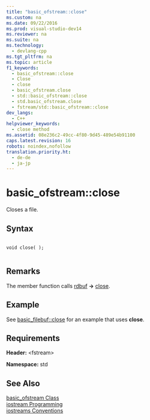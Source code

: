 ```yaml
---
title: "basic_ofstream::close"
ms.custom: na
ms.date: 09/22/2016
ms.prod: visual-studio-dev14
ms.reviewer: na
ms.suite: na
ms.technology: 
  - devlang-cpp
ms.tgt_pltfrm: na
ms.topic: article
f1_keywords: 
  - basic_ofstream::close
  - Close
  - close
  - basic_ofstream.close
  - std::basic_ofstream::close
  - std.basic_ofstream.close
  - fstream/std::basic_ofstream::close
dev_langs: 
  - C++
helpviewer_keywords: 
  - close method
ms.assetid: 08e236c2-49cc-4f80-9d45-489e54b91100
caps.latest.revision: 16
robots: noindex,nofollow
translation.priority.ht: 
  - de-de
  - ja-jp
---
```

# basic_ofstream::close
Closes a file.  
  
## Syntax  
  
```  
  
void close( );  
  
```  
  
## Remarks  
 The member function calls [rdbuf](../vs140/basic_ifstream--rdbuf.md) **->** [close](../vs140/basic_filebuf--close.md).  
  
## Example  
 See [basic_filebuf::close](../vs140/basic_filebuf--close.md) for an example that uses **close**.  
  
## Requirements  
 **Header:** <fstream\>  
  
 **Namespace:** std  
  
## See Also  
 [basic_ofstream Class](../vs140/basic_ofstream-class.md)   
 [iostream Programming](../vs140/iostream-programming.md)   
 [iostreams Conventions](../vs140/iostreams-conventions.md)